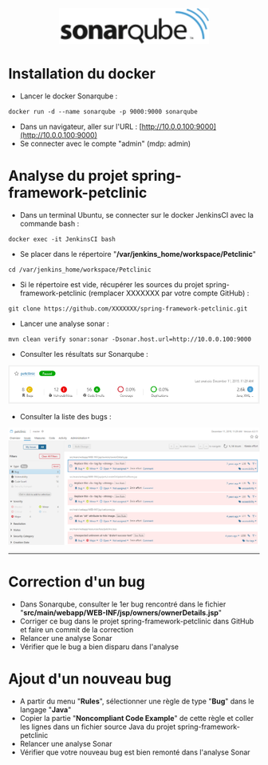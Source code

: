 <center><img src="images/sonarqube.png" alt="Sonarqube" width="300"/></center>


# Installation du docker
- Lancer le docker Sonarqube :   
```
docker run -d --name sonarqube -p 9000:9000 sonarqube
```
- Dans un navigateur, aller sur l'URL : [http://10.0.0.100:9000](http://10.0.0.100:9000)
- Se connecter avec le compte "admin" (mdp: admin)

# Analyse du projet spring-framework-petclinic

- Dans un terminal Ubuntu, se connecter sur le docker JenkinsCI avec la commande bash :  
```
docker exec -it JenkinsCI bash
``` 
- Se placer dans le répertoire "**/var/jenkins_home/workspace/Petclinic**"
```
cd /var/jenkins_home/workspace/Petclinic
```
- Si le répertoire est vide, récupérer les sources du projet spring-framework-petclinic (remplacer XXXXXXX par votre compte GitHub) :  
```
git clone https://github.com/XXXXXXX/spring-framework-petclinic.git
```
- Lancer une analyse sonar :   
```
mvn clean verify sonar:sonar -Dsonar.host.url=http://10.0.0.100:9000
```

- Consulter les résultats sur Sonarqube :

<img src="images/sonar1.png" alt="Sonarqube" width="1042"/>

- Consulter la liste des bugs :

<img src="images/sonar2.png" alt="Sonarqube" width="1042"/>

----------
# Correction d'un bug

- Dans Sonarqube, consulter le 1er bug rencontré dans le fichier "**src/main/webapp/WEB-INF/jsp/owners/ownerDetails.jsp**"
- Corriger ce bug dans le projet spring-framework-petclinic dans GitHub et faire un commit de la correction
- Relancer une analyse Sonar
- Vérifier que le bug a bien disparu dans l'analyse

# Ajout d'un nouveau bug
- A partir du menu "**Rules**", sélectionner une règle de type "**Bug**" dans le langage "**Java**"
- Copier la partie "**Noncompliant Code Example**" de cette règle et coller les lignes dans un fichier source Java du projet spring-framework-petclinic
- Relancer une analyse Sonar
- Vérifier que votre nouveau bug est bien remonté dans l'analyse Sonar